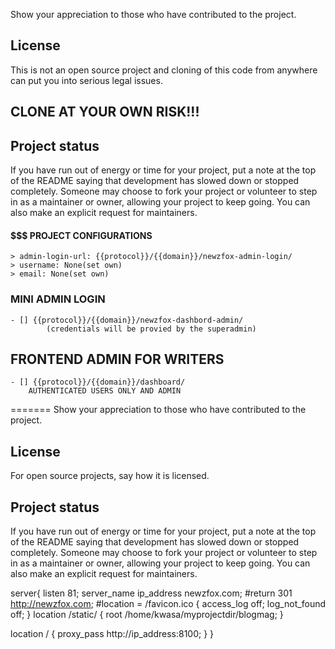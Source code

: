 Show your appreciation to those who have contributed to the project.

## License

This is not an open source project and cloning of this code from anywhere
can put you into serious legal issues.

## CLONE AT YOUR OWN RISK!!!

## Project status

If you have run out of energy or time for your project, put a note at the top of the README saying that development has slowed down or stopped completely. Someone may choose to fork your project or volunteer to step in as a maintainer or owner, allowing your project to keep going. You can also make an explicit request for maintainers.

#### $$$ PROJECT CONFIGURATIONS

    > admin-login-url: {{protocol}}/{{domain}}/newzfox-admin-login/
    > username: None(set own)
    > email: None(set own)

### MINI ADMIN LOGIN

    - [] {{protocol}}/{{domain}}/newzfox-dashbord-admin/
            (credentials will be provied by the superadmin)

## FRONTEND ADMIN FOR WRITERS

    - [] {{protocol}}/{{domain}}/dashboard/
        AUTHENTICATED USERS ONLY AND ADMIN

=======
Show your appreciation to those who have contributed to the project.

## License

For open source projects, say how it is licensed.

## Project status

If you have run out of energy or time for your project, put a note at the top of the README saying that development has slowed down or stopped completely. Someone may choose to fork your project or volunteer to step in as a maintainer or owner, allowing your project to keep going. You can also make an explicit request for maintainers.

server{
listen 81;
server_name ip_address newzfox.com;
#return 301 http://newzfox.com;
#location = /favicon.ico { access_log off; log_not_found off; }
location /static/ {
root /home/kwasa/myprojectdir/blogmag;
}

location / {
proxy_pass http://ip_address:8100;
}
}
